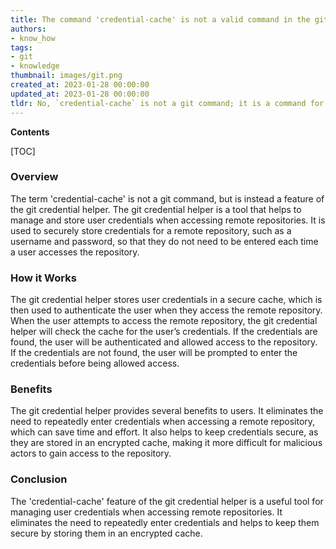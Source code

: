 ```yaml
---
title: The command 'credential-cache' is not a valid command in the git version control system
authors:
- know_how
tags:
- git
- knowledge
thumbnail: images/git.png
created_at: 2023-01-28 00:00:00
updated_at: 2023-01-28 00:00:00
tldr: No, `credential-cache` is not a git command; it is a command for caching credentials for use with other commands.
---
```


**Contents**

[TOC]

### Overview

The term 'credential-cache' is not a git command, but is instead a feature of the git credential helper. The git credential helper is a tool that helps to manage and store user credentials when accessing remote repositories. It is used to securely store credentials for a remote repository, such as a username and password, so that they do not need to be entered each time a user accesses the repository.

### How it Works

The git credential helper stores user credentials in a secure cache, which is then used to authenticate the user when they access the remote repository. When the user attempts to access the remote repository, the git credential helper will check the cache for the user’s credentials. If the credentials are found, the user will be authenticated and allowed access to the repository. If the credentials are not found, the user will be prompted to enter the credentials before being allowed access.

### Benefits

The git credential helper provides several benefits to users. It eliminates the need to repeatedly enter credentials when accessing a remote repository, which can save time and effort. It also helps to keep credentials secure, as they are stored in an encrypted cache, making it more difficult for malicious actors to gain access to the repository.

### Conclusion

The 'credential-cache' feature of the git credential helper is a useful tool for managing user credentials when accessing remote repositories. It eliminates the need to repeatedly enter credentials and helps to keep them secure by storing them in an encrypted cache.
